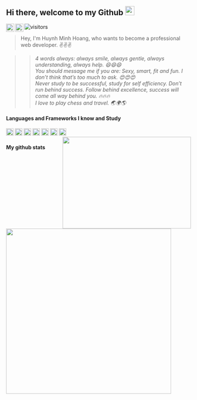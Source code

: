 ## Hi there, welcome to my Github <img src="https://user-images.githubusercontent.com/67463412/129594509-ebe7e349-b763-498c-9d0e-021d6cee5d40.gif" width="25" />
[<img alt="Linkedin" align="left" width="22" src="https://user-images.githubusercontent.com/67463412/129690377-cb0e0efa-043e-473e-ad5c-9f6fceb7b34e.png" />][linkedin]
[<img alt="Gmail" align="left" width="22" src="https://user-images.githubusercontent.com/67463412/129690527-c3978e56-ab4a-45f5-9c2c-3ac0222c89f1.png" />][gmail]
![visitors](https://visitor-badge.glitch.me/badge?page_id=TonTon69)

[linkedin]: https://www.linkedin.com/in/humiho69
[gmail]: mailto:hoanghuynh0609@gmail.com

> Hey, I'm Huynh Minh Hoang, who wants to become a professional web developer. ✌️✌️✌️

>> *4 words always: always smile, always gentle, always understanding, always help. 😄😄😄\
You should message me if you are: Sexy, smart, fit and fun. I don’t think that’s too much to ask. 😍😍😍\
Never study to be successful, study for self efficiency. Don’t run behind success. Follow behind excellence, success will come all way behind you. 🔥🔥🔥\
I love to play chess and travel. 🌏🌍🌎*

#### Languages and Frameworks I know and Study

<code><img width="20" src="https://user-images.githubusercontent.com/67463412/129682914-b775d29f-107c-42c4-b7df-064a12edcfb6.png" /></code>
<code><img width="20" src="https://user-images.githubusercontent.com/67463412/129682987-540e581b-999d-4ea1-bf3c-50c5216e9400.png" /></code>
<code><img width="20" src="https://user-images.githubusercontent.com/67463412/129683263-3a59278c-7ed0-4aa0-904c-698634df26a4.png" /></code>
<code><img width="20" src="https://user-images.githubusercontent.com/67463412/129683635-226e9808-f7bd-441c-9479-553c0d2f0ba0.png" /></code>
<code><img width="20" src="https://user-images.githubusercontent.com/67463412/129683778-91b7d0c7-ecf5-4f38-9e1e-52678e14512f.png" /></code>
<code><img width="20" src="https://user-images.githubusercontent.com/67463412/129683735-cf63ca20-e337-47c5-afba-cc55db9a4d22.png" /></code>
<code><img width="20" src="https://user-images.githubusercontent.com/67463412/129683854-98cdb97b-1677-4319-b0b7-3977b2b22c36.png" /></code>
<img align="right" src="https://user-images.githubusercontent.com/67463412/129671456-61ef0d33-44b3-472d-916b-8dbad6b628a0.gif" width="350" height="250" /> 

#### My github stats
<img width="450" src="https://github-readme-stats.vercel.app/api?username=TonTon69&theme=great-gatsby&show_icons=true" />
